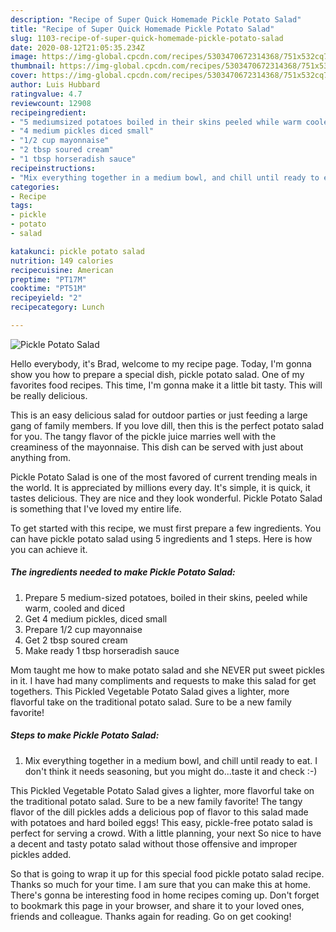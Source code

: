 ```yaml
---
description: "Recipe of Super Quick Homemade Pickle Potato Salad"
title: "Recipe of Super Quick Homemade Pickle Potato Salad"
slug: 1103-recipe-of-super-quick-homemade-pickle-potato-salad
date: 2020-08-12T21:05:35.234Z
image: https://img-global.cpcdn.com/recipes/5303470672314368/751x532cq70/pickle-potato-salad-recipe-main-photo.jpg
thumbnail: https://img-global.cpcdn.com/recipes/5303470672314368/751x532cq70/pickle-potato-salad-recipe-main-photo.jpg
cover: https://img-global.cpcdn.com/recipes/5303470672314368/751x532cq70/pickle-potato-salad-recipe-main-photo.jpg
author: Luis Hubbard
ratingvalue: 4.7
reviewcount: 12908
recipeingredient:
- "5 mediumsized potatoes boiled in their skins peeled while warm cooled and diced"
- "4 medium pickles diced small"
- "1/2 cup mayonnaise"
- "2 tbsp soured cream"
- "1 tbsp horseradish sauce"
recipeinstructions:
- "Mix everything together in a medium bowl, and chill until ready to eat. I don&#39;t think it needs seasoning, but you might do...taste it and check :-)"
categories:
- Recipe
tags:
- pickle
- potato
- salad

katakunci: pickle potato salad 
nutrition: 149 calories
recipecuisine: American
preptime: "PT17M"
cooktime: "PT51M"
recipeyield: "2"
recipecategory: Lunch

---
```



![Pickle Potato Salad](https://img-global.cpcdn.com/recipes/5303470672314368/751x532cq70/pickle-potato-salad-recipe-main-photo.jpg)

Hello everybody, it's Brad, welcome to my recipe page. Today, I'm gonna show you how to prepare a special dish, pickle potato salad. One of my favorites food recipes. This time, I'm gonna make it a little bit tasty. This will be really delicious.

This is an easy delicious salad for outdoor parties or just feeding a large gang of family members. If you love dill, then this is the perfect potato salad for you. The tangy flavor of the pickle juice marries well with the creaminess of the mayonnaise. This dish can be served with just about anything from.

Pickle Potato Salad is one of the most favored of current trending meals in the world. It is appreciated by millions every day. It's simple, it is quick, it tastes delicious. They are nice and they look wonderful. Pickle Potato Salad is something that I've loved my entire life.


To get started with this recipe, we must first prepare a few ingredients. You can have pickle potato salad using 5 ingredients and 1 steps. Here is how you can achieve it.

<!--inarticleads1-->

##### The ingredients needed to make Pickle Potato Salad:

1. Prepare 5 medium-sized potatoes, boiled in their skins, peeled while warm, cooled and diced
1. Get 4 medium pickles, diced small
1. Prepare 1/2 cup mayonnaise
1. Get 2 tbsp soured cream
1. Make ready 1 tbsp horseradish sauce


Mom taught me how to make potato salad and she NEVER put sweet pickles in it. I have had many compliments and requests to make this salad for get togethers. This Pickled Vegetable Potato Salad gives a lighter, more flavorful take on the traditional potato salad. Sure to be a new family favorite! 

<!--inarticleads2-->

##### Steps to make Pickle Potato Salad:

1. Mix everything together in a medium bowl, and chill until ready to eat. I don&#39;t think it needs seasoning, but you might do...taste it and check :-)


This Pickled Vegetable Potato Salad gives a lighter, more flavorful take on the traditional potato salad. Sure to be a new family favorite! The tangy flavor of the dill pickles adds a delicious pop of flavor to this salad made with potatoes and hard boiled eggs! This easy, pickle-free potato salad is perfect for serving a crowd. With a little planning, your next So nice to have a decent and tasty potato salad without those offensive and improper pickles added. 

So that is going to wrap it up for this special food pickle potato salad recipe. Thanks so much for your time. I am sure that you can make this at home. There's gonna be interesting food in home recipes coming up. Don't forget to bookmark this page in your browser, and share it to your loved ones, friends and colleague. Thanks again for reading. Go on get cooking!
